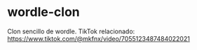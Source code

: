 # wordle-clon
Clon sencillo de wordle. TikTok relacionado: https://www.tiktok.com/@mkfnx/video/7055123487484022021
